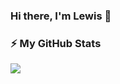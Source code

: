 ### Hi there, I'm Lewis 👋

### :zap: My GitHub Stats
<img align="left" src="https://github-readme-stats.vercel.app/api?username=reazn&count_private=true&show_icons=true&theme=onedark"/>
